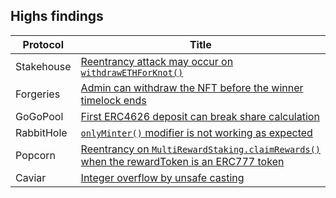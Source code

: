 ## Highs findings

| Protocol   | Title                                                                          |
|------------|--------------------------------------------------------------------------------|
| Stakehouse | [Reentrancy attack may occur on `withdrawETHForKnot()`](https://github.com/code-423n4/2022-11-stakehouse-findings/blob/main/data/btk-Q.md) |
| Forgeries  | [Admin can withdraw the NFT before the winner timelock ends](https://github.com/code-423n4/2022-12-forgeries-findings/issues/246) |
| GoGoPool   | [First ERC4626 deposit can break share calculation](https://github.com/code-423n4/2022-12-gogopool-findings/issues/187) |
| RabbitHole | [`onlyMinter()` modifier is not working as expected](https://github.com/code-423n4/2023-01-rabbithole-findings/issues/706) |
| Popcorn    | [Reentrancy on `MultiRewardStaking.claimRewards()` when the rewardToken is an ERC777 token](https://github.com/code-423n4/2023-01-popcorn-findings/issues/486) |
| Caviar     | [Integer overflow by unsafe casting](https://github.com/code-423n4/2023-04-caviar-findings/issues/1005) |
